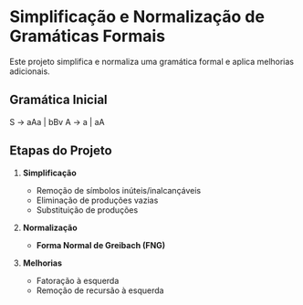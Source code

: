 # Simplificação e Normalização de Gramáticas Formais

Este projeto simplifica e normaliza uma gramática formal e aplica melhorias adicionais.

## Gramática Inicial
S -> aAa | bBv
A -> a | aA

## Etapas do Projeto

1. **Simplificação**
   - Remoção de símbolos inúteis/inalcançáveis
   - Eliminação de produções vazias
   - Substituição de produções

2. **Normalização**
   - **Forma Normal de Greibach (FNG)**

3. **Melhorias**
   - Fatoração à esquerda
   - Remoção de recursão à esquerda



